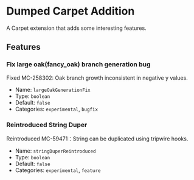 # Dumped Carpet Addition
A Carpet extension that adds some interesting features.

## Features
### Fix large oak(fancy_oak) branch generation bug
Fixed MC-258302: Oak branch growth inconsistent in negative y values.
- Name: `largeOakGenerationFix`
- Type: `boolean`
- Default: `false`
- Categories: `experimental`, `bugfix`

### Reintroduced String Duper
Reintroduced MC-59471：String can be duplicated using tripwire hooks.
- Name: `stringDuperReintroduced`
- Type: `boolean`
- Default: `false`
- Categories: `experimental`, `feature`
